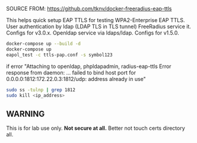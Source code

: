 SOURCE FROM: https://github.com/tknv/docker-freeradius-eap-ttls

This helps quick setup EAP TTLS for testing WPA2-Enterprise EAP TTLS. User authentication by ldap (LDAP TLS in TLS tunnel) FreeRadius service it. Configs for v3.0.x. Openldap service via ldaps/ldap. Configs for v1.5.0.

```bash
docker-compose up --build -d
docker-compose up 
eapol_test -c ttls-pap.conf -s symbol123
```

if error "Attaching to openldap, phpldapadmin, radius-eap-ttls
Error response from daemon: ... 
failed to bind host port for 0.0.0.0:1812:172.22.0.3:1812/udp: address already in use"

```bash
sudo ss -tulnp | grep 1812
sudo kill <ip_address>
```


## WARNING

This is for lab use only. **Not secure at all.**
Better not touch certs directory all.

